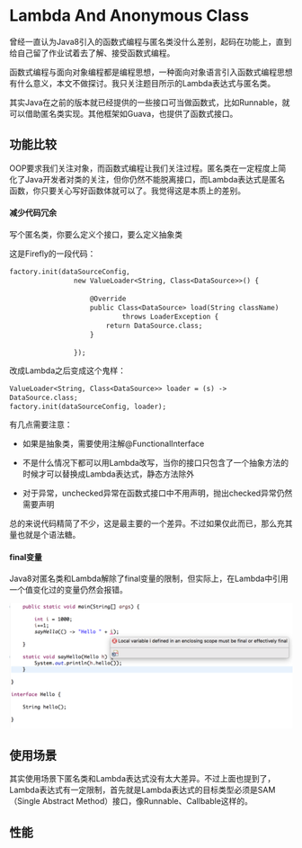 # Lambda And Anonymous Class

曾经一直认为Java8引入的函数式编程与匿名类没什么差别，起码在功能上，直到给自己留了作业试着去了解、接受函数式编程。

函数式编程与面向对象编程都是编程思想，一种面向对象语言引入函数式编程思想有什么意义，本文不做探讨。我只关注题目所示的Lambda表达式与匿名类。

其实Java在之前的版本就已经提供的一些接口可当做函数式，比如Runnable，就可以借助匿名类实现。其他框架如Guava，也提供了函数式接口。

## 功能比较

OOP要求我们关注对象，而函数式编程让我们关注过程。匿名类在一定程度上简化了Java开发者对类的关注，但你仍然不能脱离接口，而Lambda表达式是匿名函数，你只要关心写好函数体就可以了。我觉得这是本质上的差别。

#### 减少代码冗余

写个匿名类，你要么定义个接口，要么定义抽象类

这是Firefly的一段代码：

```
factory.init(dataSourceConfig,
				new ValueLoader<String, Class<DataSource>>() {

					@Override
					public Class<DataSource> load(String className)
							throws LoaderException {
						return DataSource.class;
					}

				});
```

改成Lambda之后变成这个鬼样：

```
ValueLoader<String, Class<DataSource>> loader = (s) -> DataSource.class;
factory.init(dataSourceConfig, loader);
```
有几点需要注意：

* 如果是抽象类，需要使用注解@FunctionalInterface

* 不是什么情况下都可以用Lambda改写，当你的接口只包含了一个抽象方法的时候才可以替换成Lambda表达式，静态方法除外

* 对于异常，unchecked异常在函数式接口中不用声明，抛出checked异常仍然需要声明

总的来说代码精简了不少，这是最主要的一个差异。不过如果仅此而已，那么充其量也就是个语法糖。

#### final变量

Java8对匿名类和Lambda解除了final变量的限制，但实际上，在Lambda中引用一个值变化过的变量仍然会报错。

![](https://github.com/gulfer/gulfer.github.io/blob/master/pic/lambda%20final%20error.png)

## 使用场景

其实使用场景下匿名类和Lambda表达式没有太大差异。不过上面也提到了，Lambda表达式有一定限制，首先就是Lambda表达式的目标类型必须是SAM（Single Abstract Method）接口，像Runnable、Callbable这样的。

## 性能
   

